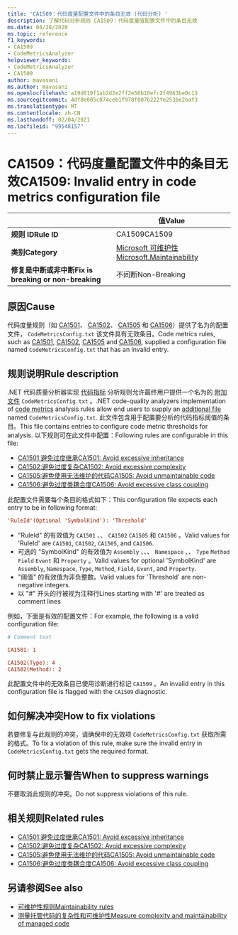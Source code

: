 ```yaml
---
title: 'CA1509：代码度量配置文件中的条目无效 (代码分析) '
description: 了解代码分析规则 CA1509：代码度量值配置文件中的条目无效
ms.date: 04/28/2020
ms.topic: reference
f1_keywords:
- CA1509
- CodeMetricsAnalyzer
helpviewer_keywords:
- CodeMetricsAnalyzer
- CA1509
author: mavasani
ms.author: mavasani
ms.openlocfilehash: a19d019f1ab2d2e2ff2e56b10efc2f4963be0c13
ms.sourcegitcommit: 4df8e005c074ceb1f978f007b222fe253be2baf3
ms.translationtype: MT
ms.contentlocale: zh-CN
ms.lasthandoff: 02/04/2021
ms.locfileid: "99548157"
---
```

# <a name="ca1509-invalid-entry-in-code-metrics-configuration-file"></a><span data-ttu-id="6ca79-103">CA1509：代码度量配置文件中的条目无效</span><span class="sxs-lookup"><span data-stu-id="6ca79-103">CA1509: Invalid entry in code metrics configuration file</span></span>

| | <span data-ttu-id="6ca79-104">值</span><span class="sxs-lookup"><span data-stu-id="6ca79-104">Value</span></span> |
|-|-|
| <span data-ttu-id="6ca79-105">**规则 ID**</span><span class="sxs-lookup"><span data-stu-id="6ca79-105">**Rule ID**</span></span> |<span data-ttu-id="6ca79-106">CA1509</span><span class="sxs-lookup"><span data-stu-id="6ca79-106">CA1509</span></span>|
| <span data-ttu-id="6ca79-107">**类别**</span><span class="sxs-lookup"><span data-stu-id="6ca79-107">**Category**</span></span> |[<span data-ttu-id="6ca79-108">Microsoft 可维护性</span><span class="sxs-lookup"><span data-stu-id="6ca79-108">Microsoft.Maintainability</span></span>](maintainability-warnings.md)|
| <span data-ttu-id="6ca79-109">**修复是中断或非中断**</span><span class="sxs-lookup"><span data-stu-id="6ca79-109">**Fix is breaking or non-breaking**</span></span> |<span data-ttu-id="6ca79-110">不间断</span><span class="sxs-lookup"><span data-stu-id="6ca79-110">Non-Breaking</span></span>|

## <a name="cause"></a><span data-ttu-id="6ca79-111">原因</span><span class="sxs-lookup"><span data-stu-id="6ca79-111">Cause</span></span>

<span data-ttu-id="6ca79-112">代码度量规则（如 [CA1501](ca1501.md)、 [CA1502](ca1502.md)、 [CA1505](ca1505.md) 和 [CA1506](ca1506.md)）提供了名为的配置文件， `CodeMetricsConfig.txt` 该文件具有无效条目。</span><span class="sxs-lookup"><span data-stu-id="6ca79-112">Code metrics rules, such as [CA1501](ca1501.md), [CA1502](ca1502.md), [CA1505](ca1505.md) and [CA1506](ca1506.md), supplied a configuration file named `CodeMetricsConfig.txt` that has an invalid entry.</span></span>

## <a name="rule-description"></a><span data-ttu-id="6ca79-113">规则说明</span><span class="sxs-lookup"><span data-stu-id="6ca79-113">Rule description</span></span>

<span data-ttu-id="6ca79-114">.NET 代码质量分析器实现 [代码指标](/visualstudio/code-quality/code-metrics-values) 分析规则允许最终用户提供一个名为的 [附加文件](https://github.com/dotnet/roslyn/blob/release/dev16.6/docs/analyzers/Using%20Additional%20Files.md) `CodeMetricsConfig.txt` 。</span><span class="sxs-lookup"><span data-stu-id="6ca79-114">.NET code-quality analyzers implementation of [code metrics](/visualstudio/code-quality/code-metrics-values) analysis rules allow end users to supply an [additional file](https://github.com/dotnet/roslyn/blob/release/dev16.6/docs/analyzers/Using%20Additional%20Files.md) named `CodeMetricsConfig.txt`.</span></span> <span data-ttu-id="6ca79-115">此文件包含用于配置要分析的代码指标阈值的条目。</span><span class="sxs-lookup"><span data-stu-id="6ca79-115">This file contains entries to configure code metric thresholds for analysis.</span></span> <span data-ttu-id="6ca79-116">以下规则可在此文件中配置：</span><span class="sxs-lookup"><span data-stu-id="6ca79-116">Following rules are configurable in this file:</span></span>

- [<span data-ttu-id="6ca79-117">CA1501:避免过度继承</span><span class="sxs-lookup"><span data-stu-id="6ca79-117">CA1501: Avoid excessive inheritance</span></span>](ca1501.md)
- [<span data-ttu-id="6ca79-118">CA1502:避免过度复杂</span><span class="sxs-lookup"><span data-stu-id="6ca79-118">CA1502: Avoid excessive complexity</span></span>](ca1502.md)
- [<span data-ttu-id="6ca79-119">CA1505:避免使用无法维护的代码</span><span class="sxs-lookup"><span data-stu-id="6ca79-119">CA1505: Avoid unmaintainable code</span></span>](ca1505.md)
- [<span data-ttu-id="6ca79-120">CA1506:避免过度类耦合度</span><span class="sxs-lookup"><span data-stu-id="6ca79-120">CA1506: Avoid excessive class coupling</span></span>](ca1506.md)

<span data-ttu-id="6ca79-121">此配置文件需要每个条目的格式如下：</span><span class="sxs-lookup"><span data-stu-id="6ca79-121">This configuration file expects each entry to be in following format:</span></span>

```ini
'RuleId'(Optional 'SymbolKind'): 'Threshold'
```

- <span data-ttu-id="6ca79-122">"RuleId" 的有效值为 `CA1501` 、、 `CA1502` `CA1505` 和 `CA1506` 。</span><span class="sxs-lookup"><span data-stu-id="6ca79-122">Valid values for 'RuleId' are `CA1501`, `CA1502`, `CA1505`, and `CA1506`.</span></span>
- <span data-ttu-id="6ca79-123">可选的 "SymbolKind" 的有效值为 `Assembly` 、、、 `Namespace` 、、 `Type` `Method` `Field` `Event` 和 `Property` 。</span><span class="sxs-lookup"><span data-stu-id="6ca79-123">Valid values for optional 'SymbolKind' are `Assembly`, `Namespace`, `Type`, `Method`, `Field`, `Event`, and `Property`.</span></span>
- <span data-ttu-id="6ca79-124">"阈值" 的有效值为非负整数。</span><span class="sxs-lookup"><span data-stu-id="6ca79-124">Valid values for 'Threshold' are non-negative integers.</span></span>
- <span data-ttu-id="6ca79-125">以 "#" 开头的行被视为注释行</span><span class="sxs-lookup"><span data-stu-id="6ca79-125">Lines starting with '#' are treated as comment lines</span></span>

<span data-ttu-id="6ca79-126">例如，下面是有效的配置文件：</span><span class="sxs-lookup"><span data-stu-id="6ca79-126">For example, the following is a valid configuration file:</span></span>

```ini
# Comment text

CA1501: 1

CA1502(Type): 4
CA1502(Method): 2
```

<span data-ttu-id="6ca79-127">此配置文件中的无效条目已使用诊断进行标记 `CA1509` 。</span><span class="sxs-lookup"><span data-stu-id="6ca79-127">An invalid entry in this configuration file is flagged with the `CA1509` diagnostic.</span></span>

## <a name="how-to-fix-violations"></a><span data-ttu-id="6ca79-128">如何解决冲突</span><span class="sxs-lookup"><span data-stu-id="6ca79-128">How to fix violations</span></span>

<span data-ttu-id="6ca79-129">若要修复与此规则的冲突，请确保中的无效项 `CodeMetricsConfig.txt` 获取所需的格式。</span><span class="sxs-lookup"><span data-stu-id="6ca79-129">To fix a violation of this rule, make sure the invalid entry in `CodeMetricsConfig.txt` gets the required format.</span></span>

## <a name="when-to-suppress-warnings"></a><span data-ttu-id="6ca79-130">何时禁止显示警告</span><span class="sxs-lookup"><span data-stu-id="6ca79-130">When to suppress warnings</span></span>

<span data-ttu-id="6ca79-131">不要取消此规则的冲突。</span><span class="sxs-lookup"><span data-stu-id="6ca79-131">Do not suppress violations of this rule.</span></span>

## <a name="related-rules"></a><span data-ttu-id="6ca79-132">相关规则</span><span class="sxs-lookup"><span data-stu-id="6ca79-132">Related rules</span></span>

- [<span data-ttu-id="6ca79-133">CA1501:避免过度继承</span><span class="sxs-lookup"><span data-stu-id="6ca79-133">CA1501: Avoid excessive inheritance</span></span>](ca1501.md)
- [<span data-ttu-id="6ca79-134">CA1502:避免过度复杂</span><span class="sxs-lookup"><span data-stu-id="6ca79-134">CA1502: Avoid excessive complexity</span></span>](ca1502.md)
- [<span data-ttu-id="6ca79-135">CA1505:避免使用无法维护的代码</span><span class="sxs-lookup"><span data-stu-id="6ca79-135">CA1505: Avoid unmaintainable code</span></span>](ca1505.md)
- [<span data-ttu-id="6ca79-136">CA1506:避免过度类耦合度</span><span class="sxs-lookup"><span data-stu-id="6ca79-136">CA1506: Avoid excessive class coupling</span></span>](ca1506.md)

## <a name="see-also"></a><span data-ttu-id="6ca79-137">另请参阅</span><span class="sxs-lookup"><span data-stu-id="6ca79-137">See also</span></span>

- [<span data-ttu-id="6ca79-138">可维护性规则</span><span class="sxs-lookup"><span data-stu-id="6ca79-138">Maintainability rules</span></span>](maintainability-warnings.md)
- [<span data-ttu-id="6ca79-139">测量托管代码的复杂性和可维护性</span><span class="sxs-lookup"><span data-stu-id="6ca79-139">Measure complexity and maintainability of managed code</span></span>](/visualstudio/code-quality/code-metrics-values)
